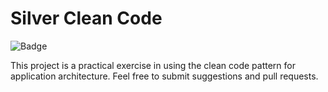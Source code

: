 # Silver Clean Code

![Badge](https://img.shields.io/badge/Go-v1.19-blue)

This project is a practical exercise in using the clean code pattern for application architecture.
Feel free to submit suggestions and pull requests.